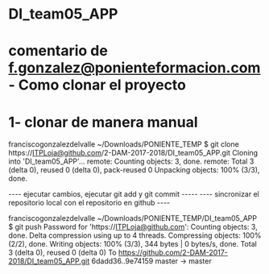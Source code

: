 # DI_team05_APP
# comentario de f.gonzalez@ponienteformacion.com - Como clonar el proyecto
#  1- clonar de manera manual

  franciscogonzalezdelvalle ~/Downloads/PONIENTE_TEMP $ git clone https://ITPLoja@github.com/2-DAM-2017-2018/DI_team05_APP.git
  Cloning into 'DI_team05_APP'...
  remote: Counting objects: 3, done.
  remote: Total 3 (delta 0), reused 0 (delta 0), pack-reused 0
  Unpacking objects: 100% (3/3), done.

---- ejecutar cambios, ejecutar git add y git commit -----
---- sincronizar el repositorio local con el repositorio en github ----

  franciscogonzalezdelvalle ~/Downloads/PONIENTE_TEMP/DI_team05_APP $ git push
  Password for 'https://ITPLoja@github.com': 
  Counting objects: 3, done.
  Delta compression using up to 4 threads.
  Compressing objects: 100% (2/2), done.
  Writing objects: 100% (3/3), 344 bytes | 0 bytes/s, done.
  Total 3 (delta 0), reused 0 (delta 0)
  To https://github.com/2-DAM-2017-2018/DI_team05_APP.git
     6dadd36..9e74159  master -> master



